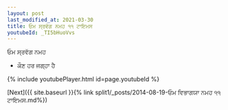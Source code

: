 ```yaml
---
layout: post
last_modified_at: 2021-03-30
title: ਓਮ ਸ੍ਰਵੱਗ ਨਮਹ ੧੧ ਟਾਇਮਸ
youtubeId: _TI5bHuoVvs
---
```

 
 
 ਓਮ ਸ੍ਰਵੱਗ ਨਮਹ  
 
 -  ਕੌਣ ਹਰ ਜਗ੍ਹਾ ਹੈ 
 
  
 
  
 
 
 
 
 
 


{% include youtubePlayer.html id=page.youtubeId %}
 
[Next]({{ site.baseurl }}{% link  split1/_posts/2014-08-19-ਓਮ ਵਿਭਾਗਯਾ ਨਮਹ ੧੧ ਟਾਇਮਸ.md%})
 
